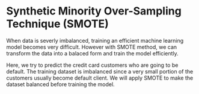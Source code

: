 # Synthetic Minority Over-Sampling Technique (SMOTE)
When data is severly imbalanced, training an efficient machine learning model becomes very difficult. However with SMOTE method, we can transform the data into a balaced form and train the model efficiently.

Here, we try to predict the credit card customers who are going to be default. The training dataset is imbalanced since a very small portion of the customers usually become default client. We will apply SMOTE to make the dataset balanced before training the model.
